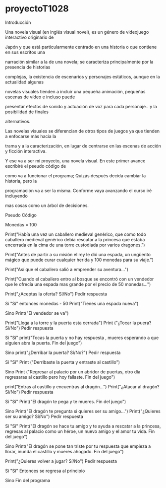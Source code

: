 # proyectoT1028

Introducción


Una novela visual (en inglés visual novel), es un género de videojuego interactivo originario de 

Japón y que está particularmente centrado en una historia o que contiene en sus escritos una 

narración similar a la de una novela; se caracteriza principalmente por la presencia de historias 

complejas, la existencia de escenarios y personajes estáticos, aunque en la actualidad algunas 

novelas visuales tienden a incluir una pequeña animación, pequeñas escenas de vídeo e incluso puede 

presentar efectos de sonido y actuación de voz para cada personaje− y la posibilidad de finales 

alternativos.

Las novelas visuales se diferencian de otros tipos de juegos ya que tienden a enfocarse más hacia la 

trama y a la caracterización, en lugar de centrarse en las escenas de acción y ficción interactiva.

Y ese va a ser mi proyecto, una novela visual. En este primer avance escribiré el pseudo código de 

como va a funcionar el programa; Quizás después decida cambiar la historia, pero la 

programación va a ser la misma. Conforme vaya avanzando el curso iré incluyendo

mas cosas como un árbol de decisiones.


Pseudo Código


Monedas = 100

Print("Había una vez un caballero medieval genérico, que como todo caballero medieval genérico debía rescatar a la princesa que estaba encerrada en la cima de una torre custodiada por varios dragones.")

Print("Antes de partir a su misión el rey le dió una espada, un ungüento mágico que puede curar cualquier herida y 100 monedas para su viaje.")

Print("Así que el caballero salió a emprender su aventura...")

Print("Cuando el caballero entro al bosque se encontró con un vendedor que le ofrecía una espada mas grande por el precio de 50 monedas...")

Print("¿Aceptas la oferta? Sí/No")
Pedir respuesta 

Si "Sí" 
entonces monedas - 50
Print("Tienes una espada nueva")

Sino
Print("El vendedor se va") 

Print("Llega a la torre y la puerta esta cerrada")
Print ("¿Tocar la puera? Sí/No")
Pedir respuesta

Si "Sí"
print("Tocas la puerta y no hay respuesta , mueres esperando a que alguien abra la puerta. Fin del juego")

Sino 
print("¿Derribar la puerta? Sí/No?")
Pedir respuesta 

Si "Sí"
Print ("Derribaste la puerta y entraste al castillo")

Sino
Print ("Regresar al palacio por un abridor de puertas, otro día regresaras al castillo pero hoy fallaste. Fin del juego")

print("Entras al castillo y encuentras al dragón...")
Print("¿Atacar al dragón? Sí/No")
Pedir respuesta

Si "Sí"
Print("El dragón te pega y te mueres. Fin del juego")

Sino 
Print("El dragón te pregunta si quieres ser su amigo...")
Print("¿Quieres ser su amigo? Sí/No")
Pedir respuesta 

Si "Sí"
Print("El dragón se hace tu amigo y te ayuda a rescatar a la princesa, regresas al palacio como un héroe, un nuevo amigo y el amor tu vida. Fin del juego")

Sino
Print("El dragón se pone tan triste por tu respuesta que empieza a llorar, inunda el castillo y mueres ahogado. Fin del juego")

Print("¿Quieres volver a jugar? Sí/No")
Pedir respuesta

Si "Sí"
Entonces se regresa al principio

Sino
Fin del programa

